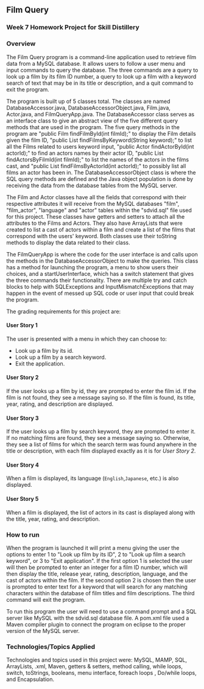 ## Film Query

### Week 7 Homework Project for Skill Distillery

### Overview
The Film Query program is a command-line application used to retrieve film data from a MySQL database. It allows users to follow a user menu and input commands to query the database. The three commands are a query to look up a film by its film ID number, a query to look up a film with a keyword search of text that may be in its title or description, and a quit command to exit the program.

The program is built up of 5 classes total. The classes are named DatabaseAccessor.java, DatabaseAccessorObject.java, Film.java, Actor.java, and FilmQueryApp.java. The DatabaseAccessor class serves as an interface class to give an abstract view of the five different query methods that are used in the program. The five query methods in the program are "public Film findFilmById(int filmId);" to display the Film details given the film ID, "public List<Film> findFilmsByKeyword(String keyword);" to list all the Films related to users keyword input, "public Actor findActorById(int actorId);" to find an actors names by their actor ID, "public List<Actor> findActorsByFilmId(int filmId);" to list the names of the actors in the films cast, and "public List<Film> findFilmsByActorId(int actorId);" to possibly list all films an actor has been in. The DatabaseAccessorObject class is where the SQL query methods are defined and the Java object population is done by receiving the data from the database tables from the MySQL server.

The Film and Actor classes have all the fields that correspond with their respective attributes it will receive from the MySQL databases "film", "film_actor", "language" and "actor" tables within the "sdvid.sql" file used for this project. These classes have getters and setters to attach all the attributes to the Films and Actors. They also have ArrayLists that were created to list a cast of actors within a film and create a list of the films that correspond with the users' keyword. Both classes use their toString methods to display the data related to their class.

The FilmQueryApp is where the code for the user interface is and calls upon the methods in the DatabaseAccessorObject to make the queries. This class has a method for launching the program, a menu to show users their choices, and a startUserInterface, which has a switch statement that gives the three commands their functionality. There are multiple try and catch blocks to help with SQLExceptions and InputMismatchExceptions that may happen in the event of messed up SQL code or user input that could break the program.

The grading requirements for this project are:
#### User Story 1
The user is presented with a menu in which they can choose to:
* Look up a film by its id.
* Look up a film by a search keyword.
* Exit the application.

#### User Story 2
If the user looks up a film by id, they are prompted to enter the film id.  If the film is not found, they see a message saying so.  If the film is found, its title, year, rating, and description are displayed.

#### User Story 3
If the user looks up a film by search keyword, they are prompted to enter it.  If no matching films are found, they see a message saying so.  Otherwise, they see a list of films for which the search term was found anywhere in the title or description, with each film displayed exactly as it is for _User Story 2_.

#### User Story 4
When a film is displayed, its language (`English`,`Japanese`, etc.) is also displayed.

#### User Story 5
When a film is displayed, the list of actors in its cast is displayed along with the title, year, rating, and description.

### How to run
When the program is launched it will print a menu giving the user the options to enter 1 to "Look up film by its ID", 2 to "Look up film a search keyword", or 3 to "Exit application". If the first option 1 is selected the user will then be prompted to enter an integer for a film ID number, which will then display the title, release year, rating, description, language, and the cast of actors within the film. If the second option 2 is chosen then the user is prompted to enter text for a keyword that will search for any matching characters within the database of film titles and film descriptions. The third command will exit the program.

To run this program the user will need to use a command prompt and a SQL server like MySQL with the sdvid.sql database file. A pom.xml file used a Maven compiler plugin to connect the program on eclipse to the proper version of the MySQL server.

### Technologies/Topics Applied
Technologies and topics used in this project were: MySQL, MAMP, SQL, ArrayLists, .xml, Maven, getters & setters, method calling, while loops, switch, toStrings, booleans, menu interface, foreach loops , Do/while loops, and Encapsulation.
